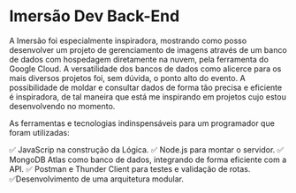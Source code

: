 <h1>Imersão Dev Back-End</h1>

A Imersão foi especialmente inspiradora, mostrando como posso desenvolver um projeto de gerenciamento de imagens através de um banco de dados com hospedagem diretamente na nuvem, pela ferramenta do Google Cloud. 
A versatilidade dos bancos de dados como alicerce para os mais diversos projetos foi, sem dúvida, o ponto alto do evento. A possibilidade de moldar e consultar dados de forma tão precisa e eficiente é inspiradora, de tal maneira que está me inspirando em projetos cujo estou desenvolvendo no momento.

As ferramentas e tecnologias indinspensáveis para um programador que foram utilizadas:

✅ JavaScrip na construção da Lógica.
✅ Node.js para montar o servidor.
✅ MongoDB Atlas como banco de dados, integrando de forma eficiente com a API.
✅ Postman e Thunder Client para testes e validação de rotas.
✅Desenvolvimento de uma arquitetura modular.
